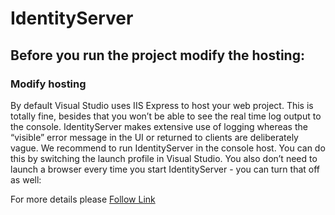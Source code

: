 # IdentityServer

## Before you run the project modify the hosting:

### Modify hosting
By default Visual Studio uses IIS Express to host your web project. This is totally fine, besides that you won’t be able to see the real time log output to the console.
IdentityServer makes extensive use of logging whereas the “visible” error message in the UI or returned to clients are deliberately vague.
We recommend to run IdentityServer in the console host. You can do this by switching the launch profile in Visual Studio. You also don’t need to launch a browser every time you start IdentityServer - you can turn that off as well:

For more details please [Follow Link](http://docs.identityserver.io/en/release/quickstarts/0_overview.html#modify-hosting)
